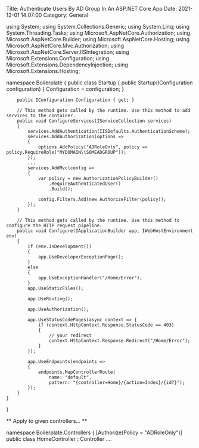 Title: Authenticate Users By AD Group In An ASP.NET Core App
Date: 2021-12-01 14:07:00
Category: General


using System;
using System.Collections.Generic;
using System.Linq;
using System.Threading.Tasks;
using Microsoft.AspNetCore.Authorization;
using Microsoft.AspNetCore.Builder;
using Microsoft.AspNetCore.Hosting;
using Microsoft.AspNetCore.Mvc.Authorization;
using Microsoft.AspNetCore.Server.IISIntegration;
using Microsoft.Extensions.Configuration;
using Microsoft.Extensions.DependencyInjection;
using Microsoft.Extensions.Hosting;

namespace Boilerplate
{
    public class Startup
    {
        public Startup(IConfiguration configuration)
        {
            Configuration = configuration;
        }

        public IConfiguration Configuration { get; }

        // This method gets called by the runtime. Use this method to add services to the container.
        public void ConfigureServices(IServiceCollection services)
        {
            services.AddAuthentication(IISDefaults.AuthenticationScheme);
            services.AddAuthorization(options =>
            {
                options.AddPolicy("ADRoleOnly", policy => policy.RequireRole("MYDOMAIN\\SOMEADGROUP"));
            });
            ...
            services.AddMvc(config =>
            {
                var policy = new AuthorizationPolicyBuilder()
                    .RequireAuthenticatedUser()
                    .Build();

                config.Filters.Add(new AuthorizeFilter(policy));
            });
        }

        // This method gets called by the runtime. Use this method to configure the HTTP request pipeline.
        public void Configure(IApplicationBuilder app, IWebHostEnvironment env)
        {
            if (env.IsDevelopment())
            {
                app.UseDeveloperExceptionPage();
            }
            else
            {
                app.UseExceptionHandler("/Home/Error");
            }
            app.UseStaticFiles();

            app.UseRouting();

            app.UseAuthorization();

            app.UseStatusCodePages(async context => {
                if (context.HttpContext.Response.StatusCode == 403)
                {
                    // your redirect
                    context.HttpContext.Response.Redirect("/Home/Error");
                }
            });

            app.UseEndpoints(endpoints =>
            {
                endpoints.MapControllerRoute(
                    name: "default",
                    pattern: "{controller=Home}/{action=Index}/{id?}");
            });
        }
    }
}

** Apply to given controllers... **

namespace Boilerplate.Controllers
{
    [Authorize(Policy = "ADRoleOnly")]
    public class HomeController : Controller
....
